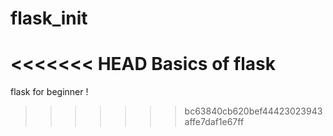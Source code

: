 # flask_init
<<<<<<< HEAD
Basics of flask
=======
flask for beginner !
>>>>>>> bc63840cb620bef44423023943affe7daf1e67ff
